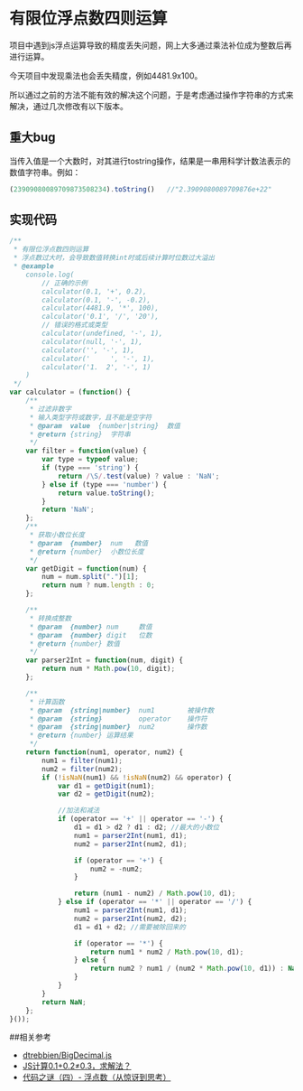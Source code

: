 # 有限位浮点数四则运算

项目中遇到js浮点运算导致的精度丢失问题，网上大多通过乘法补位成为整数后再进行运算。

今天项目中发现乘法也会丢失精度，例如4481.9x100。

所以通过之前的方法不能有效的解决这个问题，于是考虑通过操作字符串的方式来解决，通过几次修改有以下版本。

## 重大bug
当传入值是一个大数时，对其进行tostring操作，结果是一串用科学计数法表示的数值字符串。例如：
```javascript
(23909080089709873508234).toString()   //"2.3909080089709876e+22"
````
## 实现代码
```javascript
/**
 * 有限位浮点数四则运算
 * 浮点数过大时，会导致数值转换int时或后续计算时位数过大溢出
 * @example
    console.log(
        // 正确的示例
        calculator(0.1, '+', 0.2),
        calculator(0.1, '-', -0.2),
        calculator(4481.9, '*', 100),
        calculator('0.1', '/', '20'),
        // 错误的格式或类型
        calculator(undefined, '-', 1),
        calculator(null, '-', 1),
        calculator('', '-', 1),
        calculator('     ', '-', 1),
        calculator('1.  2', '-', 1)
    )
 */
var calculator = (function() {
    /**
     * 过滤非数字
     * 输入类型字符或数字，且不能是空字符
     * @param  value  {number|string}  数值
     * @return {string}  字符串
     */
    var filter = function(value) {
        var type = typeof value;
        if (type === 'string') {
            return /\S/.test(value) ? value : 'NaN';
        } else if (type === 'number') {
            return value.toString();
        }
        return 'NaN';
    };
    /**
     * 获取小数位长度
     * @param  {number}  num   数值
     * @return {number}  小数位长度
     */
    var getDigit = function(num) {
        num = num.split(".")[1];
        return num ? num.length : 0;
    };

    /**
     * 转换成整数
     * @param  {number} num     数值
     * @param  {number} digit   位数
     * @return {number} 数值
     */
    var parser2Int = function(num, digit) {
        return num * Math.pow(10, digit);
    };

    /**
     * 计算函数
     * @param  {string|number}  num1        被操作数
     * @param  {string}         operator    操作符
     * @param  {string|number}  num2        操作数
     * @return {number} 运算结果
     */
    return function(num1, operator, num2) {
        num1 = filter(num1);
        num2 = filter(num2);
        if (!isNaN(num1) && !isNaN(num2) && operator) {
            var d1 = getDigit(num1);
            var d2 = getDigit(num2);

            //加法和减法
            if (operator == '+' || operator == '-') {
                d1 = d1 > d2 ? d1 : d2; //最大的小数位
                num1 = parser2Int(num1, d1);
                num2 = parser2Int(num2, d1);

                if (operator == '+') {
                    num2 = -num2;
                }

                return (num1 - num2) / Math.pow(10, d1);
            } else if (operator == '*' || operator == '/') {
                num1 = parser2Int(num1, d1);
                num2 = parser2Int(num2, d2);
                d1 = d1 + d2; //需要被除回来的

                if (operator == '*') {
                    return num1 * num2 / Math.pow(10, d1);
                } else {
                    return num2 ? num1 / (num2 * Math.pow(10, d1)) : NaN; //除数不能为0
                }
            }
        }
        return NaN;
    };
}());
```
##相关参考
* [dtrebbien/BigDecimal.js](https://github.com/dtrebbien/BigDecimal.js)
* [JS计算0.1+0.2≠0.3，求解法？](https://www.zhihu.com/question/24415787)
* [代码之谜（四）- 浮点数（从惊讶到思考）](http://justjavac.com/codepuzzle/2012/11/02/codepuzzle-float-from-surprised-to-ponder.html)
